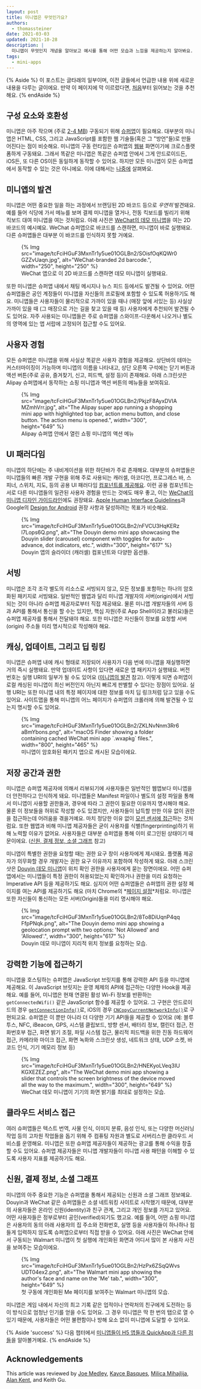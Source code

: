 ```yaml
---
layout: post
title: 미니앱은 무엇인가요?
authors:
  - thomassteiner
date: 2021-03-03
updated: 2021-10-28
description: |
  미니앱이 무엇인지 개념을 알아보고 예시를 통해 어떤 모습과 느낌을 제공하는지 알아봐요.
tags:
  - mini-apps
---
```


{% Aside %}
이 포스트는 글타래의 일부이며, 이전 글들에서 언급한 내용 위에 새로운 내용을 다루는 글이에요.
만약 이 페이지에 막 이르렀다면, [처음](/mini-app-super-apps/)부터 읽어보는 것을 추천해요.
{% endAside %}

## 구성 요소와 호환성

미니앱은 아주 작으며 (주로 [2-4&nbsp;MB](https://www.w3.org/2021/10/MiniApp-Overview-breakout.pdf)) 구동되기 위해 [슈퍼앱](/mini-app-super-apps/#for-mini-apps-you-need-super-apps)이 필요해요.
대부분의 미니앱은 HTML, CSS, 그리고 JavaScript를 포함한 웹 기술들(혹은 그 "방언"들)로 만들어진다는 점이 비슷해요.
미니앱의 구동 런타임은 슈퍼앱의 [웹뷰](https://research.google/pubs/pub46739/) 화면이기에 크로스플랫폼하게 구동돼요.
그래서 똑같은 미니앱은 똑같은 슈퍼앱 안에서 그게 안드로이드든, iOS든, 또 다른 OS이든 동일하게 동작할 수 있어요.
하지만 모든 미니앱이 모든 슈퍼앱에서 동작할 수 있는 것은 아니에요.
이에 대해서는 [나중에](/mini-app-standardization/) 살펴봐요.

## 미니앱의 발견

미니앱은 어떤 중요한 일을 하는 과정에서 브랜딩된 2D 바코드 등으로 _우연히_ 발견돼요.
예를 들어 식당에 가서 메뉴를 보며 결제 미니앱을 열거나, 전동 킥보드를 빌리기 위해 킥보드 대여 미니앱을 여는 것처럼요.
아래 사진은 [WeChat의 데모 미니앱](https://github.com/wechat-miniprogram/miniprogram-demo)을 여는 2D 바코드의 예시예요.
WeChat 슈퍼앱으로 바코드를 스캔하면, 미니앱이 바로 실행돼요.
다른 슈퍼앱들은 대부분 이 바코드를 인식하지 못할 거예요.

<figure>
  {% Img src="image/tcFciHGuF3MxnTr1y5ue01OGLBn2/SOisfOqKQWr0GZZvUaqn.jpg", alt="WeChat-branded 2d barcode.", width="250", height="250" %}
  <figcaption>
    WeChat 앱으로 이 2D 바코드를 스캔하면 데모 미니앱이 실행돼요.
  </figcaption>
</figure>

또한 미니앱은 슈퍼앱 내에서 채팅 메시지나 뉴스 피드 등에서도 발견될 수 있어요.
어떤 슈퍼앱들은 공인 계정들이 미니앱을 자신들의 프로필에 포함할 수 있도록 허용하기도 해요.
미니앱들은 사용자들이 물리적으로 가까이 있을 때나 (매장 앞에 서있는 등) 사실상 가까이 있을 때 (그 매장으로 가는 길을 찾고 있을 때 등) 사용자에게 추천되어 발견될 수도 있어요.
자주 사용되는 미니앱들은 주로 슈퍼앱을 스와이프-다운해서 나오거나 별도의 영역에 있는 앱 서랍에 고정되어 접근할 수도 있어요.

## 사용자 경험

모든 슈퍼앱은 미니앱을 위해 사실상 똑같은 사용자 경험을 제공해요.
상단바의 테마는 커스터마이징이 가능하며 미니앱의 이름을 나타내고, 상단 오른쪽 구석에는 닫기 버튼과 액션 버튼(주로 공유, 즐겨찾기, 신고, 피드백, 설정 등)이 존재해요.
아래 스크린샷은 Alipay 슈퍼앱에서 동작하는 쇼핑 미니앱과 액션 버튼의 메뉴들을 보여줘요.

<figure>
  {% Img src="image/tcFciHGuF3MxnTr1y5ue01OGLBn2/PkjzF8AyxDVIAMZmhVrr.jpg", alt="The Alipay super app running a shopping mini app with highlighted top bar, action menu button, and close button. The action menu is opened.", width="300", height="649" %}
  <figcaption>
    Alipay 슈퍼앱 안에서 열린 쇼핑 미니앱의 액션 메뉴
  </figcaption>
</figure>

## UI 패러다임

미니앱의 하단에는 주 내비게이션을 위한 하단바가 주로 존재해요.
대부분의 슈퍼앱들은 미니앱들의 빠른 개발 구현을 위해 주로 사용되는 캐러셀, 아코디언, 프로그레스 바, 스피너, 스위치, 지도, 등의 공용 UI 패러다임 [컴포넌트를 제공해요](/mini-app-components/).
이런 공용 컴포넌트는 서로 다른 미니앱들의 일관된 사용자 경험을 만드는 것에도 매우 좋고, 이는 [WeChat의 미니앱 디자인 가이드라인](https://developers.weixin.qq.com/miniprogram/en/design/)에도 권장돼요.
[Apple Human Interface Guidelines](https://developer.apple.com/design/human-interface-guidelines/ios/overview/themes/)과 Google의 [Design for Android](https://developer.android.com/design) 권장 사항과 달성하려는 목표가 비슷해요.

<figure>
  {% Img src="image/tcFciHGuF3MxnTr1y5ue01OGLBn2/nFVCU3HqKERzl7Lops6Q.png", alt="The Douyin demo mini app showcasing the Douyin slider (carousel) component with toggles for auto-advance, dot indicators, etc.", width="300", height="617" %}
  <figcaption>
    Douyin 앱의 슬라이더 (캐러셀) 컴포넌트와 다양한 옵션들.
  </figcaption>
</figure>

## 서빙

미니앱은 조각 조각 별도의 리소스로 서빙되지 않고, 모든 정보를 포함하는 하나의 암호화된 패키지로 서빙돼요.
일반적인 웹앱과 달리 미니앱 개발자의 서버(origin)에서 서빙되는 것이 아니라 슈퍼앱 제공자로부터 직접 제공돼요.
물론 미니앱 개발자들의 서버 등과 API를 통해서 통신을 할 수는 있지만, 핵심 자원(주로 App Shell이라고 불러요)들은 슈퍼앱 제공자를 통해서 전달돼야 해요.
또한 미니앱은 자신들이 정보를 요청할 서버(origin) 주소들 미리 명시적으로 작성해야 해요.

## 캐싱, 업데이트, 그리고 딥 링킹

미니앱은 슈퍼앱 내에 캐시 형태로 저장되어 사용자가 다음 번에 미니앱을 재실행하면 거의 즉시 실행돼요.
만약 업데이트 사항이 있다면 새로운 앱 패키지가 실행돼요.
버전 번호는 실행 URI의 일부가 될 수도 있어요 ([미니앱의 발견](/mini-app-about/#-2) 참고).
이렇게 되면 슈퍼앱이 로컬 캐싱된 미니앱이 최신 버전인지 아닌지 빠르게 판별할 수 있다는 장점이 있어요.
실행 URI는 또한 미니앱 내의 특정 페이지에 대한 정보를 마치 딥 링크처럼 담고 있을 수도 있어요.
사이트맵을 통해 미니앱의 어느 페이지가 슈퍼앱의 크롤러에 의해 발견될 수 있는지 명시할 수도 있어요.

<figure>
  {% Img src="image/tcFciHGuF3MxnTr1y5ue01OGLBn2/ZKLNvNnm3Rr6aBmYbons.png", alt="macOS Finder showing a folder containing cached WeChat mini app `.wxapkg` files.", width="800", height="465" %}
  <figcaption>
    미니앱이 암호화된 패키지 앱으로 캐시된 모습이에요.
  </figcaption>
</figure>

## 저장 공간과 권한

미니앱은 슈퍼앱 제공자에 의해서 리뷰되기에 사용자들은 일반적인 웹앱보다 미니앱을 더 안전하다고 인식하게 돼요.
미니앱들은 Manifest 파일이나 별도의 설정 파일을 통해서 미니앱이 사용할 권한들과, 경우에 따라 그 권한이 필요한 이유까지 명시해야 해요.
물론 이 정보들을 허위로 작성할 수도 있겠지만, 사용자들이 납득할 만한 이유 없이 권한을 접근하는데 어려움을 겪을거예요.
마치 정당한 이유 없이 [모션 센서에 접근](https://twitter.com/search?q=why%20website%20access%20%22motion%20sensors%22%20&src=typed_query&f=live)하는 것처럼요.
또한 웹앱과 비해 미니앱 제공자들은 굳이 사용자를 식별(fingerprinting)하기 위해 노력할 이유가 없어요.
사용자들은 대부분 슈퍼앱을 통해 이미 로그인된 상태이기 때문이에요. ([신원, 결제 정보, 소셜 그래프](/mini-app-about/#-9) 참고)

미니앱이 특별한 권한을 요청할 때는 권한 요구 창이 사용자에게 제시돼요.
플랫폼 제공자가 의무화할 경우 개발자는 권한 요구 이유까지 포함하여 작성하게 돼요.
아래 스크린샷은 [Douyin 데모 미니앱](https://microapp.bytedance.com/docs/zh-CN/mini-app/introduction/plug-in/example/)이 위치 확인 권한을 사용자에게 묻는 장면이에요.
어떤 슈퍼앱에서는 미니앱들이 특정 권한이 허용되었는지 확인하거나 권한을 미리 요청하는 Imperative API 등을 제공하기도 해요.
심지어 어떤 슈퍼앱들은 슈퍼앱의 권한 설정 페이지를 여는 API를 제공하기도 해요 (마치 Chrome의 *[페이지 설정](about://settings/content/siteDetails?site=https%3A%2F%2Fexample.com%2F)*처럼요.
미니앱은 또한 자신들이 통신하는 모든 서버(Origin)들을 미리 명시해야 해요.

<figure>
  {% Img src="image/tcFciHGuF3MxnTr1y5ue01OGLBn2/8To8DiUqnP4qqFfpPNqk.png", alt="The Douyin demo mini app showing a geolocation prompt with two options: 'Not Allowed' and 'Allowed'.", width="300", height="617" %}
  <figcaption>
    Douyin 데모 미니앱이 지리적 위치 정보를 요청하는 모습.
  </figcaption>
</figure>

## 강력한 기능에 접근하기

미니앱을 호스팅하는 슈퍼앱은 JavaScript 브릿지를 통해 강력한 API 등을 미니앱에 제공해요.
이 JavaScript 브릿지는 운영 체제의 API에 접근하는 다양한 Hook을 제공해요.
예를 들어, 미니앱은 현재 연결된 활성 Wi-Fi 정보를 반환하는 `getConnectedWifi()` 같은 JavaScript 함수를 제공할 수 있어요.
그 구현은 안드로이드의 경우 [`getConnectionInfo()`](<https://developer.android.com/reference/android/net/wifi/WifiManager#getConnectionInfo()>)로,
iOS의 경우 [`CNCopyCurrentNetworkInfo()`](https://developer.apple.com/documentation/systemconfiguration/1614126-cncopycurrentnetworkinfo)로 구현되고요.
슈퍼앱은 이 뿐만 아니라 더 다양한 기기 API들을 제공할 수 있어요 (예: 블루투스, NFC, iBeacon, GPS, 시스템 클립보드, 방향 센서, 배터리 정보, 캘린더 접근, 전화번호부 접근, 화면 밝기 조절, 파일 시스템 접근, 물리적 피드백을 위한 진동 하드웨어 접근, 카메라와 마이크 접근, 화면 녹화와 스크린샷 생성, 네트워크 상태, UDP 소켓, 바코드 인식, 기기 메모리 정보 등)

<figure>
  {% Img src="image/tcFciHGuF3MxnTr1y5ue01OGLBn2/HNEKyoLVeq3IUKGXEZEZ.png", alt="The WeChat demo mini app showing a slider that controls the screen brightness of the device moved all the way to the maximum.", width="300", height="649" %}
  <figcaption>
    WeChat 데모 미니앱이 기기의 화면 밝기를 최대로 설정하는 모습.
  </figcaption>
</figure>

## 클라우드 서비스 접근

여러 슈퍼앱들은 텍스트 번역, 사물 인식, 이미지 분류, 음성 인식, 또는 다양한 머신러닝 작업 등의 고차원 작업들을 돕기 위해 주 컴퓨팅 자원과 별도로 서버리스한 클라우드 서비스를 운영해요.
미니앱은 또한 슈퍼앱 제공자들이 제공하는 광고를 통해 수익을 창출할 수도 있어요.
슈퍼앱 제공자들은 미니앱 개발자들이 미니앱 사용 패턴을 이해할 수 있도록 사용자 지표를 제공하기도 해요.

## 신원, 결제 정보, 소셜 그래프

미니앱의 아주 중요한 기능은 슈퍼앱을 통해서 제공되는 신원과 소셜 그래프 정보예요.
Douyin과 WeChat 같은 슈퍼앱들은 소셜 네트워킹 사이트로 시작했기 때문에, 대부분의 사용자들은 온라인 신원(identity)과 친구 관계, 그리고 개인 정보를 가지고 있어요.
어떤 사용자들은 정부로부터 공인(verified)되기도 했고요.
예를 들어, 어떤 쇼핑 미니앱은 사용자의 동의 아래 사용자의 집 주소와 전화번호, 실명 등을 사용자들이 하나하나 힘들게 입력하지 않도록 슈퍼앱으로부터 직접 받을 수 있어요.
아래 사진은 WeChat 안에서 구동되는 Walmart 미니앱이 첫 실행에 개인화된 화면과 어디서 많이 본 사용자 사진을 보여주는 모습이에요.

<figure>
  {% Img src="image/tcFciHGuF3MxnTr1y5ue01OGLBn2/HzPx6ZSqQWvsUDT04ex2.png", alt="The Walmart mini app showing the author's face and name on the 'Me' tab.", width="300", height="649" %}
  <figcaption>
    첫 구동에 개인화된 Me 페이지를 보여주는 Walmart 미니앱의 모습.
  </figcaption>
</figure>

미니앱은 게임 내에서 자신의 최고 기록 같은 업적이나 연락처의 친구에게 도전하는 등이 방식으로 엄청난 인기를 얻을 수도 있어요.
그 경우 미니앱은 딱 한 번의 탭으로 열 수 있기 때문에, 사용자들은 어떤 불편함이나 방해 요소 없이 미니앱에 도달할 수 있어요.

{% Aside 'success' %}
다음 챕터에서 [미니앱들이 H5 앱들과 QuickApp과 다른 점들](/mini-app-what-are-h5-and-quickapp)을 알아볼거예요.
{% endAside %}

## Acknowledgements

This article was reviewed by
[Joe Medley](https://github.com/jpmedley),
[Kayce Basques](https://github.com/kaycebasques),
[Milica Mihajlija](https://github.com/mihajlija),
[Alan Kent](https://github.com/alankent),
and Keith Gu.
